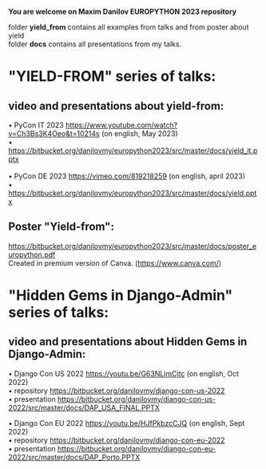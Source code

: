 **You are welcome on Maxim Danilov EUROPYTHON 2023 repository**

folder **yield_from** contains all examples from talks and from poster about yield<br>
folder **docs** contains all presentations from my talks.<br>

# "YIELD-FROM" series of talks:

## video and presentations about yield-from:
• PyCon IT 2023 https://www.youtube.com/watch?v=Ch3Bs3K4Oeo&t=10214s (on english, May 2023)<br>
• https://bitbucket.org/danilovmy/europython2023/src/master/docs/yield_it.pptx<br>
<br>
• PyCon DE 2023 https://vimeo.com/819218259 (on english, april 2023)<br>
• https://bitbucket.org/danilovmy/europython2023/src/master/docs/yield.pptx<br>


## Poster "Yield-from":<br>
https://bitbucket.org/danilovmy/europython2023/src/master/docs/poster_europython.pdf <br>
Created in premium version of Canva. (https://www.canva.com/) <br>
  

# "Hidden Gems in Django-Admin" series of talks:

## video and presentations about Hidden Gems in Django-Admin:
• Django Con US 2022 https://youtu.be/G63NLjmCjtc (on english, Oct 2022) <br>
• repository https://bitbucket.org/danilovmy/django-con-us-2022 <br>
• presentation https://bitbucket.org/danilovmy/django-con-us-2022/src/master/docs/DAP_USA_FINAL.PPTX <br>


• Django Con EU 2022 https://youtu.be/HJfPkbzcCJQ (on english, Sept 2022) <br>
• repository https://bitbucket.org/danilovmy/django-con-eu-2022 <br>
• presentation https://bitbucket.org/danilovmy/django-con-eu-2022/src/master/docs/DAP_Porto.PPTX <br>